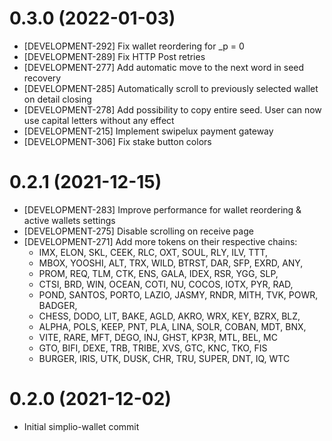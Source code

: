 # 0.3.0 (2022-01-03)
* [DEVELOPMENT-292] Fix wallet reordering for _p = 0
* [DEVELOPMENT-289] Fix HTTP Post retries
* [DEVELOPMENT-277] Add automatic move to the next word in seed recovery
* [DEVELOPMENT-285] Automatically scroll to previously selected wallet on detail closing
* [DEVELOPMENT-278] Add possibility to copy entire seed. User can now use capital letters without any effect
* [DEVELOPMENT-215] Implement swipelux payment gateway
* [DEVELOPMENT-306] Fix stake button colors

# 0.2.1 (2021-12-15)
* [DEVELOPMENT-283] Improve performance for wallet reordering & active wallets settings
* [DEVELOPMENT-275] Disable scrolling on receive page
* [DEVELOPMENT-271] Add more tokens on their respective chains:
  - IMX, ELON, SKL, CEEK, RLC, OXT, SOUL, RLY, ILV, TTT,
  - MBOX, YOOSHI, ALT, TRX, WILD, BTRST, DAR, SFP, EXRD, ANY,
  - PROM, REQ, TLM, CTK, ENS, GALA, IDEX, RSR, YGG, SLP,
  - CTSI, BRD, WIN, OCEAN, COTI, NU, COCOS, IOTX, PYR, RAD,
  - POND, SANTOS, PORTO, LAZIO, JASMY, RNDR, MITH, TVK, POWR, BADGER,
  - CHESS, DODO, LIT, BAKE, AGLD, AKRO, WRX, KEY, BZRX, BLZ,
  - ALPHA, POLS, KEEP, PNT, PLA, LINA, SOLR, COBAN, MDT, BNX,
  - VITE, RARE, MFT, DEGO, INJ, GHST, KP3R, MTL, BEL, MC
  - GTO, BIFI, DEXE, TRB, TRIBE, XVS, GTC, KNC, TKO, FIS
  - BURGER, IRIS, UTK, DUSK, CHR, TRU, SUPER, DNT, IQ, WTC

# 0.2.0 (2021-12-02)
* Initial simplio-wallet commit
